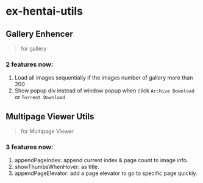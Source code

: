 # ex-hentai-utils

## Gallery Enhencer
> for gallery

### 2 features now:
1. Load all images sequentially if the images number of gallery more than 200
2. Show popup div instead of window popup when click `Archive Download` or `Torrent Download`


## Multipage Viewer Utils
> for Multipage Viewer


### 3 features now:
1. appendPageIndex: append current index & page count to image info.
2. showThumbsWhenHover: as title.
3. appendPageElevator: add a page elevator to go to specific page quickly.
